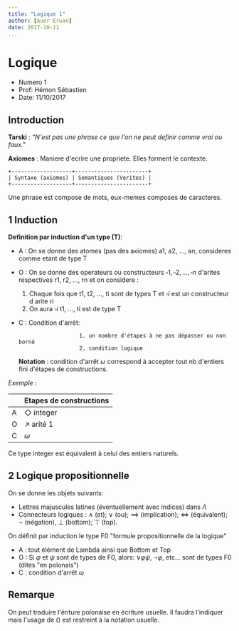 ```yaml
---
title: "Logique 1"
author: [Auer Erwan]
date: 2017-10-11
...
```


# Logique

* Numero 1
* Prof: Hémon Sébastien
* Date: 11/10/2017

## Introduction
**Tarski** : *"N'est pas une phrase ce que l'on ne peut definir comme vrai ou
faux."*

**Axiomes** : Maniere d'ecrire une propriete. Elles forment le contexte.

```
+-------------------+-----------------------+
| Syntaxe (axiomes) | Semantiques (Verites) |
+-------------------+-----------------------+
```

Une phrase est compose de mots, eux-memes composes de caracteres.

## 1 Induction
**Definition par induction d'un type (T)**:

  * A : On se donne des atomes (pas des axiomes) a1, a2, ..., an, consideres
comme etant de type T
  * O : On se donne des operateurs ou constructeurs $\square 1, \square 2, ..., \square n$
d'arites respectives r1, r2, ..., rn et on considere :
    1. Chaque fois que t1, t2, ..., ti sont de types T et $\square i$ est un constructeur d arite ri
    2. On aura $\square i$ t1, ..., ti est de type T
  * C : Condition d'arrêt:

                           1. un nombre d'étapes à ne pas dépasser ou non borné
                           2. condition logique
      **Notation** : condition d'arrêt $\omega$ correspond à accepter tout nb
d'entiers fini d'étapes de constructions.

*Exemple :*

| |Etapes de constructions|
|-|-----------------------|
|A|$\Diamond$ integer     |
|O|$\nearrow$ arité 1     |
|C|$\omega$               |

Ce type integer est équivalent à celui des entiers naturels.

## 2 Logique propositionnelle
On se donne les objets suivants:

  * Lettres majuscules latines (éventuellement avec indices) dans $\Lambda$
  * Connecteurs logiques : $\land$ (et); $\lor$ (ou); $\implies$ (implication); $\iff$ (équivalent);
$\neg$ (négation), $\bot$ (bottom); $\top$ (top).

  On définit par induction le type F0 "formule propositionnelle de la logique"

  * A : tout élément de Lambda ainsi que Bottom et Top
  * O : Si $\varphi$ et $\psi$ sont de types de F0, alors:
     $\lor \varphi \psi$, $\neg \varphi$, etc... sont de types F0 (dites "en polonais")
  * C : condition d'arrêt $\omega$

## Remarque
On peut traduire l'ériture polonaise en écriture usuelle. Il faudra l'indiquer
mais l'usage de \(\) est restreint à la notation usuelle.
